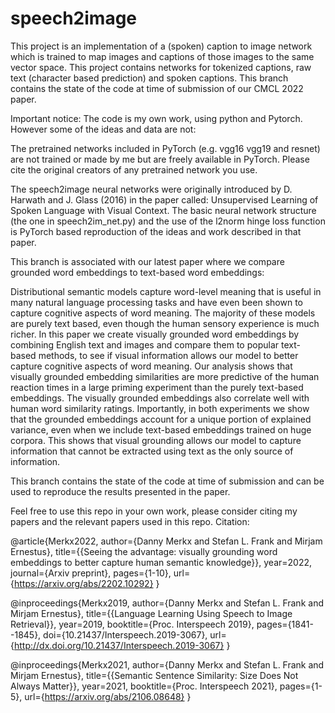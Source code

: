 # speech2image
This project is an implementation of a (spoken) caption to image network which is trained to map images and captions of those images to the same vector space. This project contains networks for tokenized captions, raw text (character based prediction) and spoken captions. This branch contains the state of the code at time of submission of our CMCL 2022 paper.

Important notice:
The code is my own work, using python and Pytorch. However some of the ideas and data are not:

The pretrained networks included in PyTorch (e.g. vgg16 vgg19 and resnet) are not trained or made by me but are freely available in PyTorch.
Please cite the original creators of any pretrained network you use. 

The speech2image neural networks were originally introduced by D. Harwath and J. Glass  (2016) in the paper called: Unsupervised Learning of Spoken Language with Visual Context. The basic neural network structure (the one in speech2im_net.py) and the use of the l2norm hinge loss function is PyTorch based reproduction of the ideas and work described in that paper.

This branch is associated with our latest paper where we compare grounded word embeddings to text-based word embeddings:

Distributional semantic models capture word-level meaning that is useful in many natural language processing tasks and have even been shown to capture cognitive aspects of word meaning. The majority of these models are purely text based, even though the human sensory experience is much richer. In this paper we create visually grounded word embeddings by combining English text and images and compare them to popular text-based methods, to see if visual information allows our model to better capture cognitive aspects of word meaning. Our analysis shows that visually grounded embedding similarities are more predictive of the human reaction times in a large priming experiment than the purely text-based embeddings. The visually grounded embeddings also correlate well with human word similarity ratings. Importantly, in both experiments we show that the grounded embeddings account for a unique portion of explained variance, even when we include text-based embeddings trained on huge corpora. This shows that visual grounding allows our model to capture information that cannot be extracted using text as the only source of information. 

This branch contains the state of the code at time of submission and can be used to reproduce the results presented in the paper.

Feel free to use this repo in your own work, please consider citing my papers and the relevant papers used in this repo. 
Citation: 

@article{Merkx2022, author={Danny Merkx and Stefan L. Frank and Mirjam Ernestus}, title={{Seeing the advantage: visually grounding word embeddings to better capture human semantic knowledge}}, year=2022, journal={Arxiv preprint}, pages={1-10}, url={https://arxiv.org/abs/2202.10292} }

@inproceedings{Merkx2019,
  author={Danny Merkx and Stefan L. Frank and Mirjam Ernestus},
  title={{Language Learning Using Speech to Image Retrieval}},
  year=2019,
  booktitle={Proc. Interspeech 2019},
  pages={1841--1845},
  doi={10.21437/Interspeech.2019-3067},
  url={http://dx.doi.org/10.21437/Interspeech.2019-3067}
}

@inproceedings{Merkx2021, author={Danny Merkx and Stefan L. Frank and Mirjam Ernestus}, title={{Semantic Sentence Similarity: Size Does Not Always Matter}}, year=2021, booktitle={Proc. Interspeech 2021}, pages={1-5}, url={https://arxiv.org/abs/2106.08648} }
